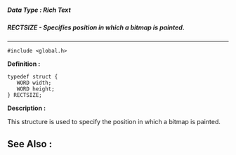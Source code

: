 ##### Data Type : Rich Text
##### RECTSIZE - Specifies position in which a bitmap is painted.
---
```
#include <global.h>
```

**Definition :**
```
typedef struct {
   WORD width;
   WORD height;
} RECTSIZE;
```

**Description :**

This structure is used to specify the position in which a bitmap is painted.


**See Also :**
---
